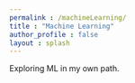 ```yaml
---
permalink : /machineLearning/
title : "Machine Learning"
author_profile : false
layout : splash
---
```

Exploring ML in my own path.
